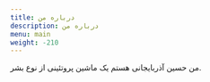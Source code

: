 ```yaml
---
title: درباره من
description: درباره من
menu: main
weight: -210
---
```


من حسین آذربایجانی هستم یک ماشین پروتئینی از نوع بشر.
